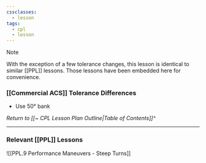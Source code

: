 ```yaml
---
cssclasses:
  - lesson
tags:
  - cpl
  - lesson
---
```

> [!note]
> With the exception of a few tolerance changes, this lesson is identical to similar [[PPL]] lessons. Those lessons have been embedded here for convenience.

### [[Commercial ACS]] Tolerance Differences
- Use 50° bank

*Return to [[~ CPL Lesson Plan Outline|Table of Contents]]^*

---

### Relevant [[PPL]] Lessons
![[PPL.9 Performance Maneuvers - Steep Turns]]